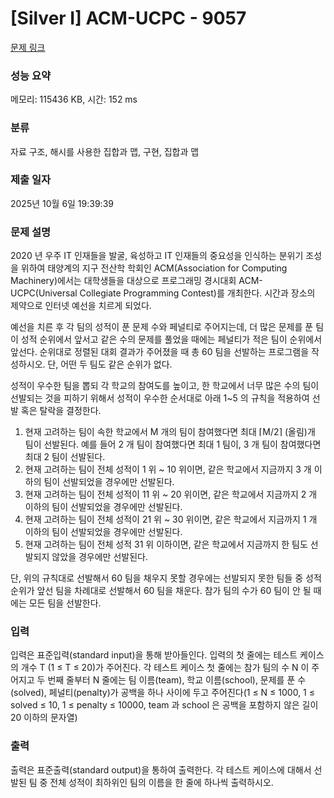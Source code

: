 # [Silver I] ACM-UCPC - 9057 

[문제 링크](https://www.acmicpc.net/problem/9057) 

### 성능 요약

메모리: 115436 KB, 시간: 152 ms

### 분류

자료 구조, 해시를 사용한 집합과 맵, 구현, 집합과 맵

### 제출 일자

2025년 10월 6일 19:39:39

### 문제 설명

<p>2020 년 우주 IT 인재들을 발굴, 육성하고 IT 인재들의 중요성을 인식하는 분위기 조성을 위하여 태양계의 지구 전산학 학회인 ACM(Association for Computing Machinery)에서는 대학생들을 대상으로 프로그래밍 경시대회 ACM-UCPC(Universal Collegiate Programming Contest)를 개최한다. 시간과 장소의 제약으로 인터넷 예선을 치르게 되었다.</p>

<p>예선을 치른 후 각 팀의 성적이 푼 문제 수와 페널티로 주어지는데, 더 많은 문제를 푼 팀이 성적 순위에서 앞서고 같은 수의 문제를 풀었을 때에는 페널티가 적은 팀이 순위에서 앞선다. 순위대로 정렬된 대회 결과가 주어졌을 때 총 60 팀을 선발하는 프로그램을 작성하시오. 단, 어떤 두 팀도 같은 순위가 없다.</p>

<p>성적이 우수한 팀을 뽑되 각 학교의 참여도를 높이고, 한 학교에서 너무 많은 수의 팀이 선발되는 것을 피하기 위해서 성적이 우수한 순서대로 아래 1~5 의 규칙을 적용하여 선발 혹은 탈락을 결정한다.</p>

<ol>
	<li>현재 고려하는 팀이 속한 학교에서 M 개의 팀이 참여했다면 최대 ⌈M/2⌉ (올림)개 팀이 선발된다. 예를 들어 2 개 팀이 참여했다면 최대 1 팀이, 3 개 팀이 참여했다면 최대 2 팀이 선발된다.</li>
	<li>현재 고려하는 팀이 전체 성적이 1 위 ~ 10 위이면, 같은 학교에서 지금까지 3 개 이하의 팀이 선발되었을 경우에만 선발된다.</li>
	<li>현재 고려하는 팀이 전체 성적이 11 위 ~ 20 위이면, 같은 학교에서 지금까지 2 개 이하의 팀이 선발되었을 경우에만 선발된다.</li>
	<li>현재 고려하는 팀이 전체 성적이 21 위 ~ 30 위이면, 같은 학교에서 지금까지 1 개 이하의 팀이 선발되었을 경우에만 선발된다.</li>
	<li>현재 고려하는 팀이 전체 성적 31 위 이하이면, 같은 학교에서 지금까지 한 팀도 선발되지 않았을 경우에만 선발된다.</li>
</ol>

<p>단, 위의 규칙대로 선발해서 60 팀을 채우지 못할 경우에는 선발되지 못한 팀들 중 성적 순위가 앞선 팀을 차례대로 선발해서 60 팀을 채운다. 참가 팀의 수가 60 팀이 안 될 때에는 모든 팀을 선발한다. </p>

### 입력 

 <p> 입력은 표준입력(standard input)을 통해 받아들인다. 입력의 첫 줄에는 테스트 케이스의 개수 T (1 ≤ T ≤ 20)가 주어진다. 각 테스트 케이스 첫 줄에는 참가 팀의 수 N 이 주어지고 두 번째 줄부터 N 줄에는 팀 이름(team), 학교 이름(school), 문제를 푼 수(solved), 페널티(penalty)가 공백을 하나 사이에 두고 주어진다(1 ≤ N ≤ 1000, 1 ≤ solved ≤ 10, 1 ≤ penalty ≤ 10000, team 과 school 은 공백을 포함하지 않은 길이 20 이하의 문자열)</p>

### 출력 

 <p>출력은 표준출력(standard output)을 통하여 출력한다. 각 테스트 케이스에 대해서 선발된 팀 중 전체 성적이 최하위인 팀의 이름을 한 줄에 하나씩 출력하시오. </p>

